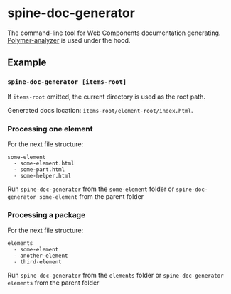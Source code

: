 # spine-doc-generator

The command-line tool for Web Components documentation generating.
[Polymer-analyzer](https://github.com/Polymer/polymer-analyzer) is used under the hood.


## Example

### `spine-doc-generator [items-root]`
If `items-root` omitted, the current directory is used as the root path.

Generated docs location: `items-root/element-root/index.html`.

### Processing one element

For the next file structure:
```
some-element
  - some-element.html
  - some-part.html
  - some-helper.html
```
Run ```spine-doc-generator``` from the ```some-element``` folder
or ```spine-doc-generator some-element``` from the parent folder

### Processing a package

For the next file structure:
```
elements
  - some-element
  - another-element
  - third-element
```
Run ```spine-doc-generator``` from the ```elements``` folder
or ```spine-doc-generator elements``` from the parent folder

